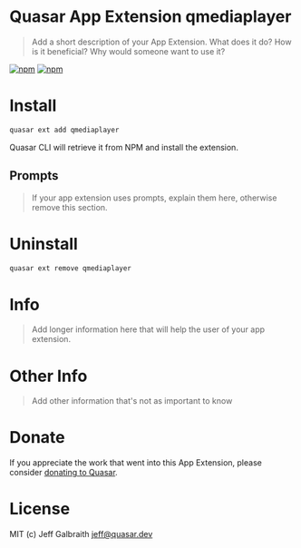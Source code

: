 # Quasar App Extension qmediaplayer

> Add a short description of your App Extension. What does it do? How is it beneficial? Why would someone want to use it?

[![npm](https://img.shields.io/npm/v/quasar-quasar-ui-qmediaplayer.svg?label=@quasar/quasar-app-extension-qmediaplayer)](https://www.npmjs.com/package/@quasar/quasar-app-extension-qmediaplayer)
[![npm](https://img.shields.io/npm/dt/@quasar/quasar-app-extension-qmediaplayer.svg)](https://www.npmjs.com/package/@quasar/quasar-app-extension-qmediaplayer)

# Install
```bash
quasar ext add qmediaplayer
```
Quasar CLI will retrieve it from NPM and install the extension.

## Prompts

> If your app extension uses prompts, explain them here, otherwise remove this section.

# Uninstall
```bash
quasar ext remove qmediaplayer
```

# Info
> Add longer information here that will help the user of your app extension.

# Other Info
> Add other information that's not as important to know

# Donate
If you appreciate the work that went into this App Extension, please consider [donating to Quasar](https://donate.quasar.dev).

# License
MIT (c) Jeff Galbraith <jeff@quasar.dev>
